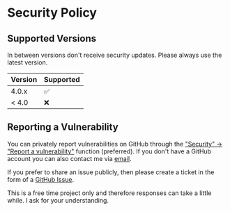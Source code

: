 # Security Policy

## Supported Versions
In between versions don't receive security updates. Please always use the latest version.

| Version | Supported          |
|---------| ------------------ |
| 4.0.x   | :white_check_mark: |
| < 4.0   | :x:                |

## Reporting a Vulnerability
You can privately report vulnerabilities on GitHub through the ["Security" -> "Report a vulnerability"](https://github.com/michaeltroger/greenpass-android/security/advisories/new) function (preferred).
If you don't have a GitHub account you can also contact me via [email](https://michaeltroger.com/contact).

If you prefer to share an issue publicly, then please create a ticket in the form of a [GitHub Issue](https://github.com/michaeltroger/greenpass-android/issues).

This is a free time project only and therefore responses can take a little while. I ask for your understanding. 
